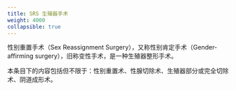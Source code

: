 ```yaml
---
title: SRS 生殖器手术
weight: 4000
collapsible: true
---
```


性别重置手术（Sex Reassignment Surgery），又称性别肯定手术（Gender-affirming surgery），旧称变性手术，是一种生殖器整形手术。

本条目下的内容包括但不限于：性别重置术、性腺切除术、生殖器部分或完全切除术、阴道成形术。
